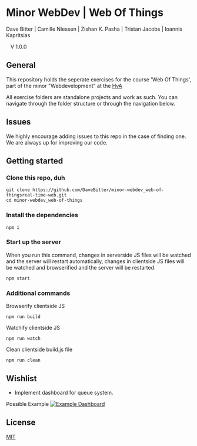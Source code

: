 # Minor WebDev | Web Of Things
Dave Bitter | Camille Niessen | Zishan K. Pasha | Tristan Jacobs | Ioannis Kapritsias

    V 1.0.0

## General
This repository holds the seperate exercises for the course 'Web Of Things', part of the minor "Webdevelopment" at the [HvA](http://www.hva.nl/)

All exercise folders are standalone projects and work as such. You can navigate through the folder structure or through the navigation below.

## Issues
We highly encourage adding issues to this repo in the case of finding one. We are always up for improving our code.

## Getting started
### Clone this repo, duh
    git clone https://github.com/DaveBitter/minor-webdev_web-of-thingsreal-time-web.git
    cd minor-webdev_web-of-things

### Install the dependencies
    npm i

### Start up the server
When you run this command, changes in serverside JS files will be watched and the server will restart automatically, changes in clientside JS files will be watched and browserified and the server will be restarted.

    npm start

### Additional commands
Browserify clientside JS

    npm run build

Watchify clientside JS

    npm run watch

Clean clientside build.js file

    npm run clean

## Wishlist
* Implement dashboard for queue system.

Possible Example
[![Example Dashboard](https://s8.postimg.org/e7mttllit/queue_dashboard.jpg)](https://postimg.org/image/4zulcwegh/)

## License
[MIT](LICENSE.md)

